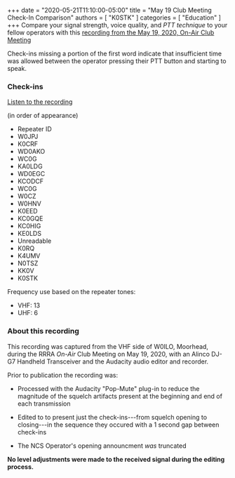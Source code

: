 +++
date = "2020-05-21T11:10:00-05:00"
title = "May 19 Club Meeting Check-In Comparison"
authors = [ "K0STK" ]
categories = [ "Education" ]
+++
Compare your signal strength, voice quality, and *PTT technique* to your fellow
operators with this [recording from the May 19, 2020, On-Air Club Meeting](/s/DFCfAnfc6TDx3jf)

Check-ins missing a portion of the first word indicate that insufficient
time was allowed between the operator pressing their PTT button and
starting to speak.

<!--more-->

### Check-ins

<span class="genericons-neue genericons-neue-audio"></span> [Listen to the recording](/s/DFCfAnfc6TDx3jf)

(in order of appearance)

* Repeater ID
* W0JPJ
* K0CRF
* WD0AKO
* WC0G
* KA0LDG
* WD0EGC
* KCODCF
* WC0G
* W0CZ
* W0HNV
* K0EED
* KC0GQE
* KC0HIG
* KE0LDS
* Unreadable
* K0RQ
* K4UMV
* N0TSZ
* KK0V
* K0STK

Frequency use based on the repeater tones:

* VHF: 13
* UHF: 6

### About this recording

This recording was captured from the VHF side of W0ILO, Moorhead, during
the RRRA *On-Air* Club Meeting on May 19, 2020, with an Alinco DJ-G7
Handheld Transceiver and the Audacity audio editor and recorder.

Prior to publication the recording was:

* Processed with the Audacity "Pop-Mute" plug-in to reduce the magnitude of
the squelch artifacts present at the beginning and end of each transmission

* Edited to to present just the check-ins---from squelch opening to
closing---in the sequence they occured with a 1 second gap between
check-ins

* The NCS Operator's opening announcment *was* truncated

**No level adjustments were made to the received signal during the
editing process.**
